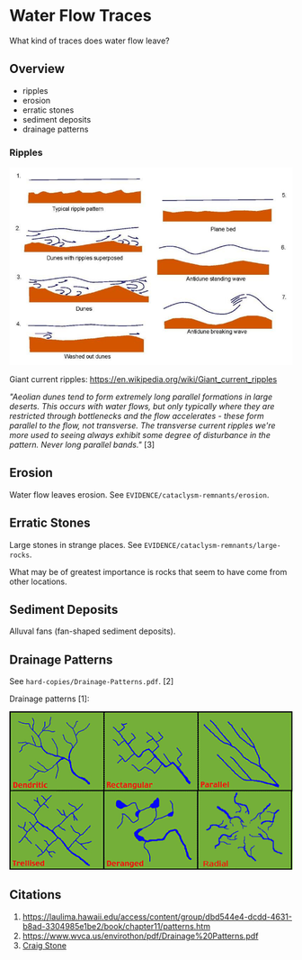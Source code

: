 # Water Flow Traces

What kind of traces does water flow leave?

## Overview

- ripples
- erosion
- erratic stones
- sediment deposits
- drainage patterns

### Ripples

![](img/ripple.jpg)

Giant current ripples: https://en.wikipedia.org/wiki/Giant_current_ripples

*"Aeolian dunes tend to form extremely long parallel formations in large deserts. This occurs with water flows, but only typically where they are restricted through bottlenecks and the flow accelerates - these form parallel to the flow, not transverse. The transverse current ripples we're more used to seeing always exhibit some degree of disturbance in the pattern. Never long parallel bands."* [3]

## Erosion

Water flow leaves erosion. See `EVIDENCE/cataclysm-remnants/erosion`.

## Erratic Stones

Large stones in strange places. See `EVIDENCE/cataclysm-remnants/large-rocks`.

What may be of greatest importance is rocks that seem to have come from other locations.

## Sediment Deposits

Alluval fans (fan-shaped sediment deposits).

## Drainage Patterns

See `hard-copies/Drainage-Patterns.pdf`. [2]

Drainage patterns [1]:

![](img/drainage-patterns.gif)

## Citations

1. https://laulima.hawaii.edu/access/content/group/dbd544e4-dcdd-4631-b8ad-3304985e1be2/book/chapter11/patterns.htm
2. https://www.wvca.us/envirothon/pdf/Drainage%20Patterns.pdf
3. [Craig Stone](https://nobulart.com)